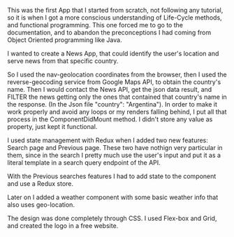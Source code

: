 This was the first App that I started from scratch, not following any tutorial, so it is when I got a more conscious understanding of Life-Cycle methods, and functional programming. This one forced me to go to the documentation, and to abandon the preconceptions I had coming from Object Oriented programming like Java.

I wanted to create a News App, that could identify the user's location and serve news from that specific country. 

So I used the nav-geolocation coordinates from the browser, then I used the reverse-geocoding service from Google Maps API, to obtain the country's name. Then I would contact the News API, get the json data result, and FILTER the news getting only the ones that contained that country's name in the response. (In the Json file "country": "Argentina"). In order to make it work properly and avoid any loops or my renders falling behind, I put all that process in the ComponentDidMount method. I didn't store any value as property, just kept it functional.

I used state management with Redux when I added two new features: Search page and Previous page. These two have nothign very particular in them, since in the search I pretty much use the user's input and put it as a literal template in a search query endpoint of the API.

With the Previous searches features I had to add state to the component and use a Redux store.

Later on I added a weather component with some basic weather info that also uses geo-location.


The design was done completely through CSS. I used Flex-box and Grid, and created the logo  in a free website.
